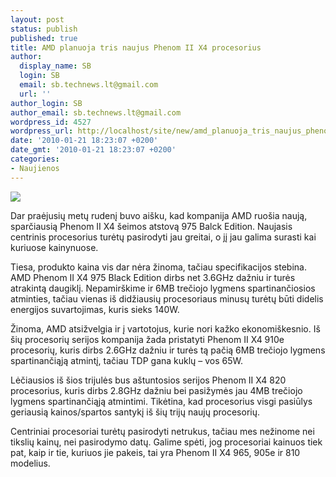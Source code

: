 ```yaml
---
layout: post
status: publish
published: true
title: AMD planuoja tris naujus Phenom II X4 procesorius
author:
  display_name: SB
  login: SB
  email: sb.technews.lt@gmail.com
  url: ''
author_login: SB
author_email: sb.technews.lt@gmail.com
wordpress_id: 4527
wordpress_url: http://localhost/site/new/amd_planuoja_tris_naujus_phenom_ii_x4_procesorius/
date: '2010-01-21 18:23:07 +0200'
date_gmt: '2010-01-21 18:23:07 +0200'
categories:
- Naujienos
---
```

<div class="imgright"><img src="http://t2.gstatic.com/images?q=tbn:wvVqNzE2cS_p2M%3Ahttp://www.leatleat.com/wp-content/uploads/2009/09/amd-phenom-ii-x4-logo1.jpg"  /></div>
<p>Dar praėjusių metų rudenį buvo aišku, kad kompanija AMD ruošia naują, sparčiausią Phenom II X4 šeimos atstovą 975 Balck Edition. Naujasis centrinis procesorius turėtų pasirodyti jau greitai, o jį jau galima surasti kai kuriuose kainynuose.</p>
<p>Tiesa, produkto kaina vis dar nėra žinoma, tačiau specifikacijos stebina. AMD Phenom II X4 975 Black Edition dirbs net 3.6GHz dažniu ir turės atrakintą daugiklį. Nepamirškime ir 6MB trečiojo lygmens spartinančiosios atminties, tačiau vienas iš didžiausių procesoriaus minusų turėtų būti didelis energijos suvartojimas, kuris sieks 140W.</p>
<p>Žinoma, AMD atsižvelgia ir į vartotojus, kurie nori kažko ekonomiškesnio. Iš šių procesorių serijos kompanija žada pristatyti Phenom II X4 910e procesorių, kuris dirbs 2.6GHz dažniu ir turės tą pačią 6MB trečiojo lygmens spartinančiąją atmintį, tačiau TDP gana kuklų – vos 65W.</p>
<p>Lėčiausios iš šios trijulės bus aštuntosios serijos Phenom II X4 820 procesorius, kuris dirbs 2.8GHz dažniu bei pasižymės jau 4MB trečiojo lygmens spartinančiąją atmintimi. Tikėtina, kad procesorius visgi pasiūlys geriausią kainos/spartos santykį iš šių trijų naujų procesorių.</p>
<p>Centriniai procesoriai turėtų pasirodyti netrukus, tačiau mes nežinome nei tikslių kainų, nei pasirodymo datų. Galime spėti, jog procesoriai kainuos tiek pat, kaip ir tie, kuriuos jie pakeis, tai yra Phenom II X4 965, 905e ir 810 modelius.<br /></p>
